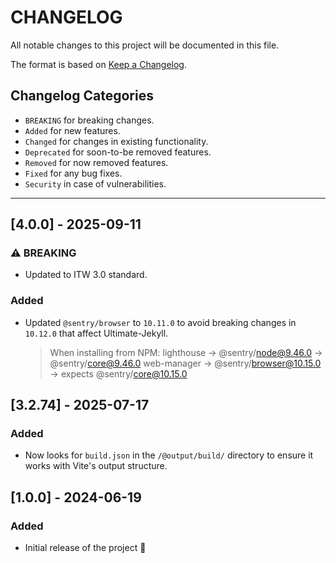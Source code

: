# CHANGELOG

All notable changes to this project will be documented in this file.

The format is based on [Keep a Changelog](https://keepachangelog.com/en/1.0.0/).

## Changelog Categories

- `BREAKING` for breaking changes.
- `Added` for new features.
- `Changed` for changes in existing functionality.
- `Deprecated` for soon-to-be removed features.
- `Removed` for now removed features.
- `Fixed` for any bug fixes.
- `Security` in case of vulnerabilities.

---
## [4.0.0] - 2025-09-11
### ⚠️ BREAKING
- Updated to ITW 3.0 standard.

### Added
- Updated `@sentry/browser` to `10.11.0` to avoid breaking changes in `10.12.0` that affect Ultimate-Jekyll.
  > When installing from NPM:
  > lighthouse → @sentry/node@9.46.0 → @sentry/core@9.46.0
  > web-manager → @sentry/browser@10.15.0 → expects
  > @sentry/core@10.15.0

## [3.2.74] - 2025-07-17
### Added
- Now looks for `build.json` in the `/@output/build/` directory to ensure it works with Vite's output structure.

## [1.0.0] - 2024-06-19
### Added
- Initial release of the project 🚀
